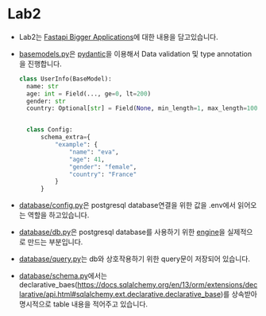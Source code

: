 # Lab2

- Lab2는 [Fastapi Bigger Applications](https://fastapi.tiangolo.com/tutorial/bigger-applications/)에 대한 내용을 담고있습니다.

- [basemodels.py](./app/basemodels.py)은 [pydantic](https://pydantic-docs.helpmanual.io/)을 이용해서 Data validation 및 type annotation을 진행합니다.
  ```python
  class UserInfo(BaseModel):
    name: str
    age: int = Field(..., ge=0, lt=200)
    gender: str
    country: Optional[str] = Field(None, min_length=1, max_length=100)


    class Config:
        schema_extra={
            "example": {
                "name": "eva",
                "age": 41,
                "gender": "female",
                "country": "France"
            }
        }
  ```


- [database/config.py](./app/database/config.py)은 postgresql database연결을 위한 값을 .env에서 읽어오는 역할을 하고있습니다.
- [database/db.py](./app/database/db.py)은 postgresql database를 사용하기 위한 [engine](https://docs.sqlalchemy.org/en/14/core/engines.html)을 실제적으로 만드는 부분입니다.
- [database/query.py](./app/database/query.py)는 db와 상호작용하기 위한 query문이 저장되어 있습니다.
- [database/schema.py](./app/database/schema.py)에서는 declarative_baes(https://docs.sqlalchemy.org/en/13/orm/extensions/declarative/api.html#sqlalchemy.ext.declarative.declarative_base)를 상속받아 명시적으로 table 내용을 적어주고 있습니다.